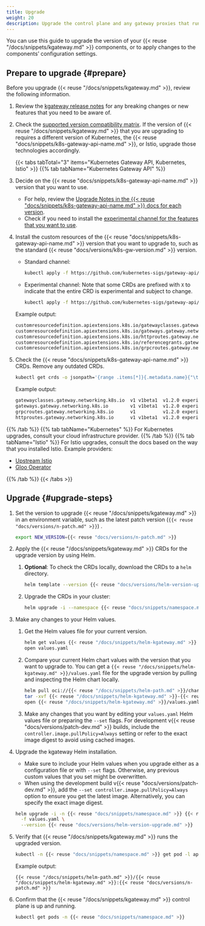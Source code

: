 ```yaml
---
title: Upgrade
weight: 20
description: Upgrade the control plane and any gateway proxies that run in your cluster. 
---
```


You can use this guide to upgrade the version of your {{< reuse "/docs/snippets/kgateway.md" >}} components, or to apply changes to the components’ configuration settings.

<!-- TODO upgrade guide when we have a minor version
## Considerations
Consider the following rules before you plan your kgateway upgrade.

### Testing upgrades

During the upgrade, pods that run the new version of the control plane and proxies are created. Then, the old pods are terminated. Because zero downtime is not guaranteed, try testing the upgrade in a staging environment before upgrading your production environment.

### Patch and minor versions

**Patch version upgrades**: </br>
- You can skip patch versions within the same minor release. For example, you can upgrade from version {{< reuse "docs/versions/short.md" >}}.0 to {{< reuse "docs/versions/n-patch.md" >}} directly, and skip the patch versions in between.

**Minor version upgrades**: </br>
- Before you upgrade the minor version, always upgrade your _current_ minor version to the latest patch. This ensures that your current environment is up-to-date with any bug fixes or security patches before you begin the minor version upgrade process.
- Always upgrade to the latest patch version of the target minor release. Do not upgrade to a lower patch version, such as {{< reuse "docs/versions/short.md" >}}.0, {{< reuse "docs/versions/short.md" >}}.1, and so on.
- Do not skip minor versions during your upgrade. Upgrade minor release versions one at a time. 

## Step 1: Prepare to upgrade

1. **Minor version upgrades**: Before you upgrade to a new minor version, first upgrade your _current_ minor version to the latest patch.
   1. Find the latest patch of your minor version by checking the [release changelog](https://github.com/kgateway-dev/kgateway/releases).
   2. Follow this upgrade guide to upgrade to the latest patch for your current minor version.
   3. Then, you can repeat the steps in this guide to upgrade to the latest patch of the next minor version.

2. Check that your underlying infrastructure platform, such as Kubernetes, and other dependencies run supported versions for the kgateway version that you want to upgrade to.
   1. Review the [supported versions](/docs/reference/versions/) for dependencies such as Kubernetes, Istio, Helm, and more.
   2. Compare the supported version against the versions that you currently use. 
   3. If necessary, upgrade your dependencies, such as consulting your cluster infrastructure provider to upgrade the version of Kubernetes that your cluster runs.

3. Set the version to upgrade kgateway to in an environment variable, such as the latest patch version (`{{< reuse "docs/versions/n-patch.md" >}}`) .
   ```sh
   export NEW_VERSION={{< reuse "docs/versions/n-patch.md" >}}
   ```

## Step 2: Upgrade the CLI

1. Upgrade `{{< reuse "docs/snippets/cli-name.md" >}}` to the new version. Note that this command only updates the CLI binary version, and does not upgrade your kgateway installation.
   ```shell
   {{< reuse "docs/snippets/cli-name.md" >}} upgrade --release v${NEW_VERSION}
   ```

2. Verify that the **client** version matches the version you installed.
   ```shell
   {{< reuse "docs/snippets/cli-name.md" >}} version
   ```

   Example output:
   ```json
   {
   "client": {
     "version": "{{< reuse "docs/versions/n-patch.md" >}}"
   },
   ```

## Step 3: Upgrade kgateway

-->

## Prepare to upgrade {#prepare}

Before you upgrade {{< reuse "/docs/snippets/kgateway.md" >}}, review the following information.

1. Review the [kgateway release notes](https://github.com/kgateway-dev/kgateway/releases) for any breaking changes or new features that you need to be aware of.

2. Check the [supported version compatibility matrix](/docs/reference/versions/#supported-versions). If the version of {{< reuse "/docs/snippets/kgateway.md" >}} that you are upgrading to requires a different version of Kubernetes, the {{< reuse "docs/snippets/k8s-gateway-api-name.md" >}}, or Istio, upgrade those technologies accordingly.

   {{< tabs tabTotal="3" items="Kubernetes Gateway API, Kubernetes, Istio" >}}
{{% tab tabName="Kubernetes Gateway API" %}}
1. Decide on the {{< reuse "docs/snippets/k8s-gateway-api-name.md" >}} version that you want to use. 

   * For help, review the [Upgrade Notes in the {{< reuse "docs/snippets/k8s-gateway-api-name.md" >}} docs for each version](https://gateway-api.sigs.k8s.io/guides/#v12-upgrade-notes).
   * Check if you need to install the [experimental channel for the features that you want to use](/docs/reference/versions/#experimental-features).

2. Install the custom resources of the {{< reuse "docs/snippets/k8s-gateway-api-name.md" >}} version that you want to upgrade to, such as the standard {{< reuse "docs/versions/k8s-gw-version.md" >}} version.
   
   * Standard channel:
     
     ```sh
     kubectl apply -f https://github.com/kubernetes-sigs/gateway-api/releases/download/v{{< reuse "docs/versions/k8s-gw-version.md" >}}/standard-install.yaml
     ```
   
   * Experimental channel: Note that some CRDs are prefixed with `X` to indicate that the entire CRD is experimental and subject to change.
     
     ```sh
     kubectl apply -f https://github.com/kubernetes-sigs/gateway-api/releases/download/v{{< reuse "docs/versions/k8s-gw-version.md" >}}/experimental-install.yaml
     ```   

   Example output: 
   
   ```txt
   customresourcedefinition.apiextensions.k8s.io/gatewayclasses.gateway.networking.k8s.io created
   customresourcedefinition.apiextensions.k8s.io/gateways.gateway.networking.k8s.io created
   customresourcedefinition.apiextensions.k8s.io/httproutes.gateway.networking.k8s.io created
   customresourcedefinition.apiextensions.k8s.io/referencegrants.gateway.networking.k8s.io created
   customresourcedefinition.apiextensions.k8s.io/grpcroutes.gateway.networking.k8s.io created
   ```

3. Check the {{< reuse "docs/snippets/k8s-gateway-api-name.md" >}} CRDs. Remove any outdated CRDs.

   ```sh
   kubectl get crds -o jsonpath='{range .items[*]}{.metadata.name}{"\t"}{.spec.versions[*].name}{"\t"}{.metadata.annotations.gateway\.networking\.k8s\.io/bundle-version}{"\t"}{.metadata.annotations.gateway\.networking\.k8s\.io/channel}{"\n"}{end}' | grep gateway.networking.k8s.io
   ```

   Example output:
   
   ```txt
   gatewayclasses.gateway.networking.k8s.io  v1 v1beta1  v1.2.0	experimental
   gateways.gateway.networking.k8s.io        v1 v1beta1  v1.2.0	experimental
   grpcroutes.gateway.networking.k8s.io      v1          v1.2.0	experimental
   httproutes.gateway.networking.k8s.io      v1 v1beta1  v1.2.0	experimental
   ```
{{% /tab %}}
{{% tab tabName="Kubernetes" %}}
For Kubernetes upgrades, consult your cloud infrastructure provider.
{{% /tab %}}
{{% tab tabName="Istio" %}}
For Istio upgrades, consult the docs based on the way that you installed Istio. Example providers:

* [Upstream Istio](https://istio.io/latest/docs/setup/upgrade/)
* [Gloo Operator](https://docs.solo.io/gloo-mesh-enterprise/latest/istio/operator/upgrade/)

{{% /tab %}}
   {{< /tabs >}}

## Upgrade {#upgrade-steps}

1. Set the version to upgrade {{< reuse "/docs/snippets/kgateway.md" >}} in an environment variable, such as the latest patch version (`{{< reuse "docs/versions/n-patch.md" >}}`) .
   
   ```sh
   export NEW_VERSION={{< reuse "docs/versions/n-patch.md" >}}
   ```

2. Apply the {{< reuse "/docs/snippets/kgateway.md" >}} CRDs for the upgrade version by using Helm.

   1. **Optional**: To check the CRDs locally, download the CRDs to a `helm` directory.

      ```sh
      helm template --version {{< reuse "docs/versions/helm-version-upgrade.md" >}} {{< reuse "/docs/snippets/helm-kgateway-crds.md" >}} oci://{{< reuse "/docs/snippets/helm-path.md" >}}/charts/{{< reuse "/docs/snippets/helm-kgateway-crds.md" >}} --output-dir ./helm
      ```

   2. Upgrade the CRDs in your cluster:

      ```sh
      helm upgrade -i --namespace {{< reuse "docs/snippets/namespace.md" >}} --version {{< reuse "docs/versions/helm-version-upgrade.md" >}} {{< reuse "/docs/snippets/helm-kgateway-crds.md" >}} oci://{{< reuse "/docs/snippets/helm-path.md" >}}/charts/{{< reuse "/docs/snippets/helm-kgateway-crds.md" >}}
      ```

3. Make any changes to your Helm values.
   
   1. Get the Helm values file for your current version.
      
      ```sh
      helm get values {{< reuse "/docs/snippets/helm-kgateway.md" >}} -n {{< reuse "docs/snippets/namespace.md" >}} -o yaml > values.yaml
      open values.yaml
      ```

   2. Compare your current Helm chart values with the version that you want to upgrade to. You can get a `{{< reuse "/docs/snippets/helm-kgateway.md" >}}/values.yaml` file for the upgrade version by pulling and inspecting the Helm chart locally.
      
      ```sh
      helm pull oci://{{< reuse "/docs/snippets/helm-path.md" >}}/charts/{{< reuse "/docs/snippets/helm-kgateway.md" >}} --version {{< reuse "docs/versions/helm-version-upgrade.md" >}}
      tar -xvf {{< reuse "/docs/snippets/helm-kgateway.md" >}}-{{< reuse "docs/versions/helm-version-upgrade.md" >}}.tgz
      open {{< reuse "/docs/snippets/helm-kgateway.md" >}}/values.yaml
      ```

   3. Make any changes that you want by editing your `values.yaml` Helm values file or preparing the `--set` flags. For development v{{< reuse "docs/versions/patch-dev.md" >}} builds, include the `controller.image.pullPolicy=Always` setting or refer to the exact image digest to avoid using cached images.

4. Upgrade the kgateway Helm installation.
   * Make sure to include your Helm values when you upgrade either as a configuration file or with `--set` flags. Otherwise, any previous custom values that you set might be overwritten.
   * When using the development build v{{< reuse "docs/versions/patch-dev.md" >}}, add the `--set controller.image.pullPolicy=Always` option to ensure you get the latest image. Alternatively, you can specify the exact image digest.
   
   ```sh
   helm upgrade -i -n {{< reuse "docs/snippets/namespace.md" >}} {{< reuse "/docs/snippets/helm-kgateway.md" >}} oci://{{< reuse "/docs/snippets/helm-path.md" >}}/charts/{{< reuse "/docs/snippets/helm-kgateway.md" >}} \
     -f values.yaml \
     --version {{< reuse "docs/versions/helm-version-upgrade.md" >}} 
   ```
   
5. Verify that {{< reuse "/docs/snippets/kgateway.md" >}} runs the upgraded version.
   
   ```sh
   kubectl -n {{< reuse "docs/snippets/namespace.md" >}} get pod -l app.kubernetes.io/name={{< reuse "/docs/snippets/helm-kgateway.md" >}} -o jsonpath='{.items[0].spec.containers[0].image}'
   ```
   
   Example output:
   ```
   {{< reuse "/docs/snippets/helm-path.md" >}}/{{< reuse "/docs/snippets/helm-kgateway.md" >}}:{{< reuse "docs/versions/n-patch.md" >}}
   ```

6. Confirm that the {{< reuse "/docs/snippets/kgateway.md" >}} control plane is up and running. 
   
   ```sh
   kubectl get pods -n {{< reuse "docs/snippets/namespace.md" >}}
   ```
